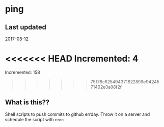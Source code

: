 # ping

## Last updated
2017-08-12

<<<<<<< HEAD
Incremented: 4
=======
Incremented: 158
>>>>>>> 75f78c925494371822899e9424571492e0a08f2f

## What is this?? 
Shell scripts to push commits to github errday. Throw it on a server and schedule the script with `cron`
